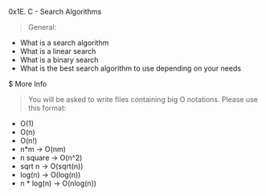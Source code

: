 0x1E. C - Search Algorithms

> General:

- What is a search algorithm
- What is a linear search
- What is a binary search
- What is the best search algorithm to use depending on your needs

$ More Info

> You will be asked to write files containing big O notations. Please use this format:

- O(1)
- O(n)
- O(n!)
- n*m -> O(nm)
- n square -> O(n^2)
- sqrt n -> O(sqrt(n))
- log(n) -> O(log(n))
- n * log(n) -> O(nlog(n))
